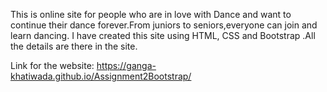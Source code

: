 This is online site for people who are in love with Dance and want to continue their dance forever.From juniors to seniors,everyone can join and learn dancing. 
I have created this site using HTML, CSS and Bootstrap .All the details are there in the site.

Link for the website: https://ganga-khatiwada.github.io/Assignment2Bootstrap/
